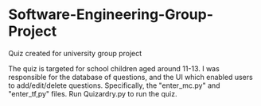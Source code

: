 # Software-Engineering-Group-Project
Quiz created for university group project

The quiz is targeted for school children aged around 11-13. I was responsible for the database of questions, and the UI which enabled users to add/edit/delete 
questions. Specifically, the "enter_mc.py" and "enter_tf,py" files. Run Quizardry.py to run the quiz. 
